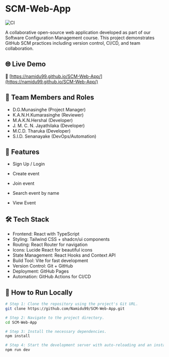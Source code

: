 # SCM-Web-App

![CI](https://github.com/Namidu99/SCM-Web-App/actions/workflows/ci.yml/badge.svg)

A collaborative open-source web application developed as part of our Software Configuration Management course. This project demonstrates GitHub SCM practices including version control, CI/CD, and team collaboration.

## 🌐 Live Demo

🔗 [https://namidu99.github.io/SCM-Web-App/](https://namidu99.github.io/SCM-Web-App/)

## 👥 Team Members and Roles

- D.G.Munasinghe (Project Manager)
- K.A.N.H.Kumarasinghe (Reviewer)
- M.A.K.N.Hershal (Developer)
- J. M. C. N. Jayathilaka (Developer)
- M.C.D. Tharuka (Developer)
- S.I.D. Senanayake (DevOps/Automation)

## 🚀 Features

- Sign Up / Login

- Create event
- Join event
- Search event by name
- View Event

## 🛠️ Tech Stack

- Frontend: React with TypeScript
- Styling: Tailwind CSS + shadcn/ui components
- Routing: React Router for navigation
- Icons: Lucide React for beautiful icons
- State Management: React Hooks and Context API
- Build Tool: Vite for fast development
- Version Control: Git + GitHub
- Deployment: GitHub Pages
- Automation: GitHub Actions for CI/CD

## 🧪 How to Run Locally

```sh
# Step 1: Clone the repository using the project's Git URL.
git clone https://github.com/Namidu99/SCM-Web-App.git

# Step 2: Navigate to the project directory.
cd SCM-Web-App

# Step 3: Install the necessary dependencies.
npm install

# Step 4: Start the development server with auto-reloading and an instant preview.
npm run dev
